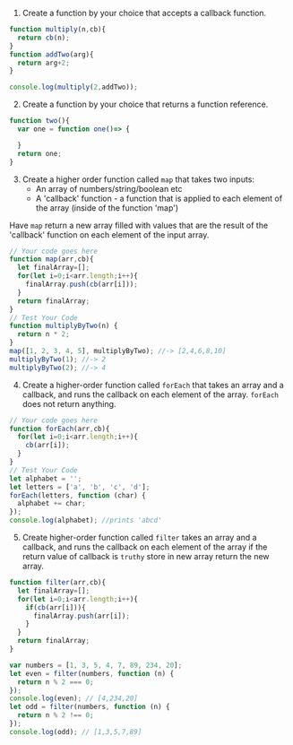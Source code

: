1. Create a function by your choice that accepts a callback function.
```js
function multiply(n,cb){
  return cb(n);
}
function addTwo(arg){
  return arg+2;
}

console.log(multiply(2,addTwo));
``` 
2. Create a function by your choice that returns a function reference.
```js
function two(){
  var one = function one()=> {

  }
  return one;
}
```
3. Create a higher order function called `map` that takes two inputs:
   - An array of numbers/string/boolean etc
   - A 'callback' function - a function that is applied to each element of the array (inside of the function 'map')

Have `map` return a new array filled with values that are the result of the 'callback' function on each element of the input array.

```js
// Your code goes here
function map(arr,cb){
  let finalArray=[];
  for(let i=0;i<arr.length;i++){
    finalArray.push(cb(arr[i]));
  }
  return finalArray;
}
// Test Your Code
function multiplyByTwo(n) {
  return n * 2;
}
map([1, 2, 3, 4, 5], multiplyByTwo); //-> [2,4,6,8,10]
multiplyByTwo(1); //-> 2
multiplyByTwo(2); //-> 4
```

4. Create a higher-order function called `forEach` that takes an array and a callback, and runs the callback on each element of the array. `forEach` does not return anything.

```js
// Your code goes here
function forEach(arr,cb){
  for(let i=0;i<arr.length;i++){
    cb(arr[i]);
  }
}
// Test Your Code
let alphabet = '';
let letters = ['a', 'b', 'c', 'd'];
forEach(letters, function (char) {
  alphabet += char;
});
console.log(alphabet); //prints 'abcd'
```

5. Create higher-order function called `filter` takes an array and a callback, and runs the callback on each element of the array if the return value of callback is `truthy` store in new array return the new array.

```js
function filter(arr,cb){
  let finalArray=[];
  for(let i=0;i<arr.length;i++){
    if(cb(arr[i])){
      finalArray.push(arr[i]);
    }
  }
  return finalArray;
}

var numbers = [1, 3, 5, 4, 7, 89, 234, 20];
let even = filter(numbers, function (n) {
  return n % 2 === 0;
});
console.log(even); // [4,234,20]
let odd = filter(numbers, function (n) {
  return n % 2 !== 0;
});
console.log(odd); // [1,3,5,7,89]
```
